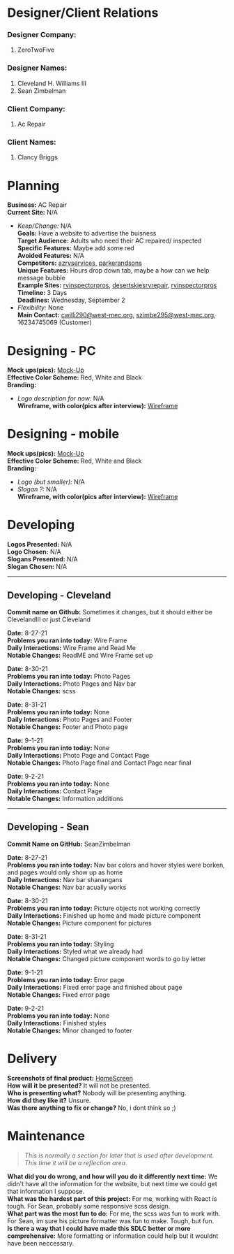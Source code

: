 # Designer/Client Relations

### **Designer Company:**

1. ZeroTwoFive

### **Designer Names:**

1. Cleveland H. Williams III
2. Sean Zimbelman

### **Client Company:**

1. Ac Repair

### **Client Names:**

1. Clancy Briggs

# Planning

**Business:** AC Repair  
**Current Site:** N/A  

- _Keep/Change:_ N/A  
  **Goals:** Have a website to advertise the buisness  
  **Target Audience:** Adults who need their AC repaired/ inspected  
  **Specific Features:** Maybe add some red  
  **Avoided Features:** N/A  
  **Competitors:** [azrvservices](http://www.azrvservices.com/air-conditioning-service-repair/), [parkerandsons](https://www.parkerandsons.com/cooling/)  
  **Unique Features:** Hours drop down tab, maybe a how can we help message bubble  
  **Example Sites:** [rvinspectorpros](https://rvinspectorpros.com/), [desertskiesrvrepair](https://desertskiesrvrepair.com/), [rvinspectorpros](https://onetrout.com/)  
  **Timeline:** 3 Days  
  **Deadlines:** Wednesday, September 2                     
- _Flexibility:_ None  
  **Main Contact:** cwilli290@west-mec.org, szimbe295@west-mec.org, 16234745069 (Customer)

# Designing - PC

**Mock ups(pics):** [Mock-Up](mockup.jpg)  
**Effective Color Scheme:** Red, White and Black  
**Branding:**

- _Logo description for now:_ N/A  
  **Wireframe, with color(pics after interview):** [Wireframe](wireframe.png)

# Designing - mobile

**Mock ups(pics):** [Mock-Up](mockup.jpg)       
**Effective Color Scheme:** Red, White and Black     
**Branding:**

- _Logo (but smaller):_ N/A
- _Slogan ?:_ N/A  
  **Wireframe, with color(pics after interview):** [Wireframe](MobileWireframe.png)

# Developing

**Logos Presented:** N/A  
**Logo Chosen:** N/A  
**Slogans Presented:** N/A  
**Slogan Chosen:** N/A

---

## Developing - Cleveland

**Commit name on Github:** Sometimes it changes, but it should either be ClevelandIII or just Cleveland

**Date:** 8-27-21  
**Problems you ran into today:** Wire Frame  
**Daily Interactions:** Wire Frame and Read Me  
**Notable Changes:** ReadME and Wire Frame set up

**Date:** 8-30-21  
**Problems you ran into today:** Photo Pages  
**Daily Interactions:** Photo Pages and Nav bar  
**Notable Changes:** scss

**Date:** 8-31-21  
**Problems you ran into today:** None  
**Daily Interactions:** Photo Pages and Footer  
**Notable Changes:** Footer and Photo page

**Date:** 9-1-21  
**Problems you ran into today:** None  
**Daily Interactions:** Photo Page and Contact Page  
**Notable Changes:** Photo Page final and Contact Page near final

**Date:** 9-2-21  
**Problems you ran into today:** None  
**Daily Interactions:** Contact Page  
**Notable Changes:** Information additions

---

## Developing - Sean

**Commit Name on GitHub:** SeanZimbelman

**Date:** 8-27-21  
**Problems you ran into today:** Nav bar colors and hover styles were borken, and pages would only show up as home  
**Daily Interactions:** Nav bar shanangans  
**Notable Changes:** Nav bar acually works    

**Date:** 8-30-21    
**Problems you ran into today:** Picture objects not working correctly    
**Daily Interactions:** Finished up home and made picture component     
**Notable Changes:** Picture component for pictures    

**Date:** 8-31-21   
**Problems you ran into today:**  Styling    
**Daily Interactions:** Styled what we already had    
**Notable Changes:** Changed picture component words to go by letter      

**Date:** 9-1-21    
**Problems you ran into today:**  Error page     
**Daily Interactions:** Fixed error page and finished about page    
**Notable Changes:** Fixed error page    

**Date:** 9-2-21     
**Problems you ran into today:**  None      
**Daily Interactions:** Finished styles     
**Notable Changes:** Minor changed to footer     

# Delivery

**Screenshots of final product:**  [HomeScreen](Capture.PNG)      
**How will it be presented?**  It will not be presented.   
**Who is presenting what?**  Nobody will be presenting anything.   
**How did they like it?**  Unsure.   
**Was there anything to fix or change?** No, i dont think so ;)  

# Maintenance

> _This is normally a section for later that is used after development. This time it will be a reflection area._

**What did you do wrong, and how will you do it differently next time:** We didn't have all the information for the website, but next time we could get that information I suppose.   
**What was the hardest part of this project:** For me, working with React is tough. For Sean, probably some responsive scss design.    
**What part was the most fun to do:** For me, the scss was fun to work with. For Sean, im sure his picture formatter was fun to make. Tough, but fun.    
**Is there a way that I could have made this SDLC better or more comprehensive:** More formatting or information could help but it wouldnt have been neccessary.    
